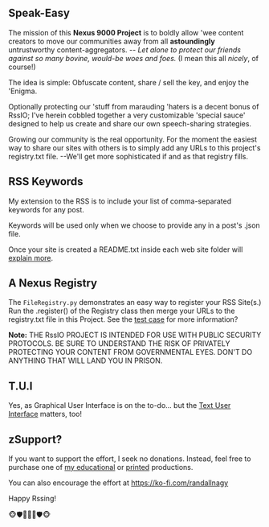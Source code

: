 ## Speak-Easy
The mission of this **Nexus 9000 Project** is to boldly allow 'wee content creators to move our communities away from all **astoundingly** untrustworthy content-aggregators. *-- Let alone to protect our friends against so many bovine, would-be woes and foes.* (I mean this all *nicely*, of course!)

The idea is simple: Obfuscate content, share / sell the key, and enjoy the 'Enigma.

Optionally protecting our 'stuff from marauding 'haters is a decent bonus of RssIO; I've herein cobbled together a very customizable 'special sauce' designed to help us create and share our own speech-sharing strategies. 

Growing our community is the real opportunity. For the moment the easiest way to share our sites with others is to simply add any URLs to this project's registry.txt file. --We'll get more sophisticated if and as that registry fills.

## RSS Keywords
My extension to the RSS is to include your list of comma-separated keywords for any post. 

Keywords will be used only when we choose to provide any in a post's .json file. 

Once your site is created a README.txt inside each web site folder will [explain more](https://github.com/soft9000/RssIO/blob/16e0586cf509f1a0e47e5ea4aa1d070cad305010/nexus9000/Nexus.py#L18).

## A Nexus Registry
The `FileRegistry.py` demonstrates an easy way to register your RSS Site(s.) Run the .register() of the Registry class then merge your
URLs to the registry.txt file in this Project. See the [test case](https://github.com/soft9000/RssIO/blob/16e0586cf509f1a0e47e5ea4aa1d070cad305010/nexus9000/RssRegistry.py#L68) for more information?

**Note:** THE RssIO PROJECT IS INTENDED FOR USE WITH PUBLIC SECURITY PROTOCOLS. BE SURE TO UNDERSTAND THE RISK OF PRIVATELY PROTECTING YOUR CONTENT FROM GOVERNMENTAL EYES. DON'T DO ANYTHING THAT WILL LAND YOU IN PRISON.

## T.U.I
Yes, as Graphical User Interface is on the to-do... but the [Text User Interface](https://github.com/soft9000/RssIO/blob/main/nexus9000/rss9000.py) matters, too!

## zSupport?
If you want to support the effort, I seek no donations. Instead, feel free to purchase one of [my educational](https://www.udemy.com/user/randallnagy2/) or [printed](https://www.amazon.com/Randall-Nagy/e/B08ZJLH1VN?ref=sr_ntt_srch_lnk_1&qid=1660050704&sr=8-1) productions.

You can also encourage the effort at https://ko-fi.com/randallnagy

Happy Rssing!

🐵🛡️🙊🙈🙉🛡️🐵
